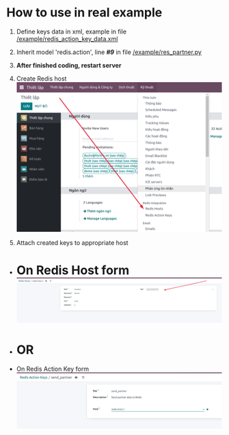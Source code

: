 # How to use in real example

1. Define keys data in xml, example in file [/example/redis_action_key_data.xml](example/redis_action_key_data.xml)

2. Inherit model 'redis.action', line _**#9**_ in file [/example/res_partner.py](example/res_partner.py)

3. **After finished coding, restart server**

4. Create Redis host
   ![](example/img/add_redis_host.png)

5. Attach created keys to appropriate host

+ On Redis Host form
  ![](example/img/attach_host_key.png)
  =========
+ OR<br/>
  =========
+ On Redis Action Key form
  ![](example/img/attach_key_host.png)